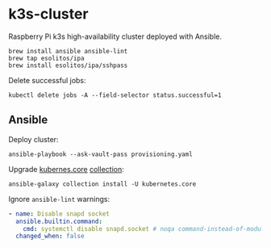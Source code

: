 # k3s-cluster

Raspberry Pi k3s high-availability cluster deployed with Ansible.

```shell
brew install ansible ansible-lint
brew tap esolitos/ipa
brew install esolitos/ipa/sshpass
```

Delete successful jobs:

```shell
kubectl delete jobs -A --field-selector status.successful=1
```

## Ansible

Deploy cluster:

```shell
ansible-playbook --ask-vault-pass provisioning.yaml
```

Upgrade [kubernes.core](https://github.com/ansible-collections/kubernetes.core/blob/main/docs/kubernetes.core.helm_module.rst) [collection](https://docs.ansible.com/ansible/latest/collections_guide/collections_installing.html):

```shell
ansible-galaxy collection install -U kubernetes.core
```

Ignore `ansible-lint` warnings:

```yaml
- name: Disable snapd socket
  ansible.builtin.command:
    cmd: systemctl disable snapd.socket # noqa command-instead-of-module
  changed_when: false
```
